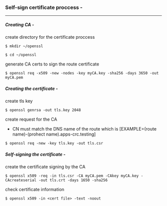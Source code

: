 ### Self-sign certificate proccess -

---

##### Creating CA -

 create directory for the certificate proccess
 
 `$ mkdir ~/openssl`

 `$ cd ~/openssl`
 
 generate CA certs to sign the route certificate
 
 `$ openssl req -x509 -new -nodes -key myCA.key -sha256 -days 3650 -out myCA.pem`
 
##### Creating the certificate -

create tls key

`$ openssl genrsa -out tls.key 2048`

create request for the CA

  * CN must match the DNS name of the route which is [EXAMPLE=(route name)-(prohect name).apps-crc.testing]

`$ openssl req -new -key tls.key -out tls.csr`



##### Self-signing the certificate -

create the certificate signing by the CA

`$ openssl x509 -req -in tls.csr -CA myCA.pem -CAkey myCA.key -CAcreateserial -out tls.crt -days 1650 -sha256`

check certificate information

`$ openssl x509 -in <cert file> -text -noout`

